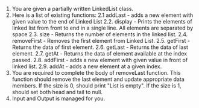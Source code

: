 1. You are given a partially written LinkedList class.
2. Here is a list of existing functions:
     2.1 addLast - adds a new element with given value to the end of Linked List
    2.2. display - Prints the elements of linked list from front to end in a single line. 
    All elements are separated by space
    2.3. size - Returns the number of elements in the linked list.
    2.4. removeFirst - Removes the first element from Linked List. 
    2.5. getFirst - Returns the data of first element.
    2.6. getLast - Returns the data of last element. 
    2.7. getAt - Returns the data of element available at the index passed. 
    2.8. addFirst - adds a new element with given value in front of linked list.
    2.9. addAt - adds a new element at a given index.
3. You are required to complete the body of removeLast function. This function should remove the last element and update appropriate data members. If the size is 0, should print "List is empty". If the size is 1, should set both head and tail to null.
4. Input and Output is managed for you.


